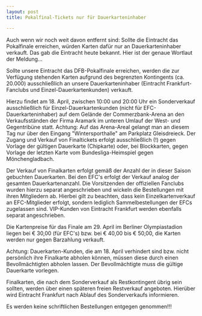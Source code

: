 ```yaml
---
layout: post
title: Pokalfinal-Tickets nur für Dauerkarteninhaber

---
```


Auch wenn wir noch weit davon entfernt sind: Sollte die Eintracht das Pokalfinale erreichen, würden Karten dafür nur an Dauerkarteninhaber verkauft. Das gab die Eintracht heute bekannt. Hier ist der genaue Wortlaut der Meldung...

Sollte unsere Eintracht das DFB-Pokalfinale erreichen, werden die zur Verfügung stehenden Karten aufgrund des begrenzten Kontingents (ca. 20.000) ausschließlich an unsere Dauerkarteninhaber (Eintracht Frankfurt-Fanclubs und Einzel-Dauerkartenkunden) verkauft.  
  
Hierzu findet am 18. April, zwischen 10:00 und 20:00 Uhr ein Sonderverkauf ausschließlich für Einzel-Dauerkartenkunden (nicht für EFC-Dauerkarteninhaber) auf dem Gelände der Commerzbank-Arena an den Verkaufsständen der Firma Aramark im unteren Umlauf der West- und Gegentribüne statt. Achtung: Auf das Arena-Areal gelangt man an diesem Tag nur über den Eingang "Wintersporthalle" am Parkplatz Gleisdreieck. Der Zugang und Verkauf von Finaltickets erfolgt ausschließlich (!) gegen Vorlage der gültigen Dauerkarte (Chipkarte) oder, bei Blockkarten, gegen Vorlage der letzten Karte vom Bundesliga-Heimspiel gegen Mönchengladbach.  
  
Der Verkauf von Finalkarten erfolgt gemäß der Anzahl der in dieser Saison gebuchten Dauerkarten. Bei den EFC's erfolgt der Verkauf analog der gesamten Dauerkartenanzahl. Die Vorsitzenden der offiziellen Fanclubs wurden hierzu separat angeschrieben und wickeln die Bestellungen mit ihren Mitgliedern ab. Hierbei gilt zu beachten, dass kein Einzelkartenverkauf an EFC-Mitglieder erfolgt, sondern lediglich Sammelbestellungen der EFCs zugelassen sind. VIP-Kunden von Eintracht Frankfurt werden ebenfalls separat angeschrieben.  
  
Die Kartenpreise für das Finale am 29. April im Berliner Olympiastadion liegen bei € 30,00 (für EFC's) bzw. bei € 40,00 bis € 50,00, die Karten werden nur gegen Barzahlung verkauft.  
  
Achtung: Dauerkarten-Kunden, die am 18. April verhindert sind bzw. nicht persönlich ihre Finalkarte abholen können, müssen diese durch einen Bevollmächtigten abholen lassen. Der Bevollmächtigte muss die gültige Dauerkarte vorlegen.  
  
Finalkarten, die nach dem Sonderverkauf als Restkontingent übrig sein sollten, werden über einen späteren freien Restverkauf angeboten. Hierüber wird Eintracht Frankfurt nach Ablauf des Sonderverkaufs informieren.  
  
Es werden keine schriftlichen Bestellungen entgegen genommen!!!
